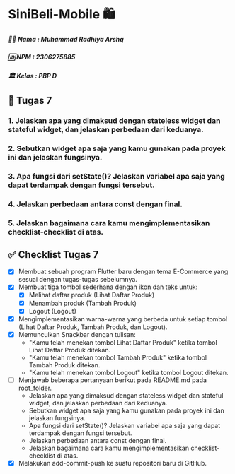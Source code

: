 # SiniBeli-Mobile 🛍️

<h5> 🧑‍💻 Nama : Muhammad Radhiya Arshq  </h5>
<h5> 🆔 NPM : 2306275885 </h5>
<h5> 🏛️ Kelas : PBP D </h5>

## 📃 Tugas 7

### 1. Jelaskan apa yang dimaksud dengan stateless widget dan stateful widget, dan jelaskan perbedaan dari keduanya.


### 2. Sebutkan widget apa saja yang kamu gunakan pada proyek ini dan jelaskan fungsinya.


### 3. Apa fungsi dari setState()? Jelaskan variabel apa saja yang dapat terdampak dengan fungsi tersebut.


### 4. Jelaskan perbedaan antara const dengan final.


### 5. Jelaskan bagaimana cara kamu mengimplementasikan checklist-checklist di atas.


## ✅ Checklist Tugas 7
- [x] Membuat sebuah program Flutter baru dengan tema E-Commerce yang sesuai dengan tugas-tugas sebelumnya.
- [x] Membuat tiga tombol sederhana dengan ikon dan teks untuk:
    - [x] Melihat daftar produk (Lihat Daftar Produk)
    - [x] Menambah produk (Tambah Produk)
    - [x] Logout (Logout)
- [x] Mengimplementasikan warna-warna yang berbeda untuk setiap tombol (Lihat Daftar Produk, Tambah Produk, dan Logout).
- [x] Memunculkan Snackbar dengan tulisan:
    - "Kamu telah menekan tombol Lihat Daftar Produk" ketika tombol Lihat Daftar Produk ditekan.
    - "Kamu telah menekan tombol Tambah Produk" ketika tombol Tambah Produk ditekan.
    - "Kamu telah menekan tombol Logout" ketika tombol Logout ditekan.
- [ ] Menjawab beberapa pertanyaan berikut pada README.md pada root_folder.
    - Jelaskan apa yang dimaksud dengan stateless widget dan stateful widget, dan jelaskan perbedaan dari keduanya.
    - Sebutkan widget apa saja yang kamu gunakan pada proyek ini dan jelaskan fungsinya.
    - Apa fungsi dari setState()? Jelaskan variabel apa saja yang dapat terdampak dengan fungsi tersebut.
    - Jelaskan perbedaan antara const dengan final.
    - Jelaskan bagaimana cara kamu mengimplementasikan checklist-checklist di atas.
- [x] Melakukan add-commit-push ke suatu repositori baru di GitHub.